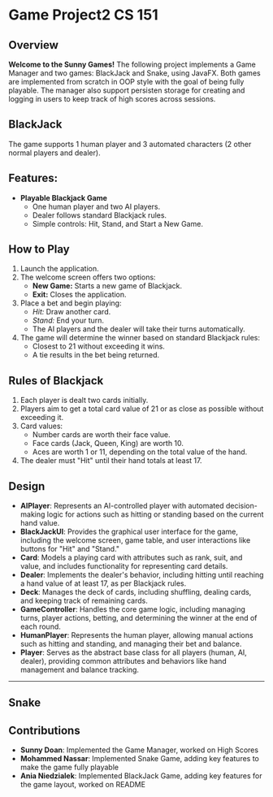 # Game Project2 CS 151

## Overview
**Welcome to the Sunny Games!**
The following project implements a Game Manager and two games: BlackJack and Snake, using JavaFX. 
Both games are implemented from scratch in OOP style with the goal of being fully playable. The manager also support persisten storage for creating and logging in users to keep track of high scores across sessions.


## **BlackJack**
The game supports 1 human player and 3 automated characters (2 other normal players and dealer). 

## **Features**:
- **Playable Blackjack Game**
  - One human player and two AI players.
  - Dealer follows standard Blackjack rules.
  - Simple controls: Hit, Stand, and Start a New Game.
    
## **How to Play**

1. Launch the application.
2. The welcome screen offers two options:
   - **New Game:** Starts a new game of Blackjack.
   - **Exit:** Closes the application.
3. Place a bet and begin playing:
   - *Hit:* Draw another card.
   - *Stand:* End your turn.
   - The AI players and the dealer will take their turns automatically.
4. The game will determine the winner based on standard Blackjack rules:
   - Closest to 21 without exceeding it wins.
   - A tie results in the bet being returned.

## **Rules of Blackjack**

1. Each player is dealt two cards initially.
2. Players aim to get a total card value of 21 or as close as possible without exceeding it.
3. Card values:
   - Number cards are worth their face value.
   - Face cards (Jack, Queen, King) are worth 10.
   - Aces are worth 1 or 11, depending on the total value of the hand.
4. The dealer must "Hit" until their hand totals at least 17.

## **Design**
- **AIPlayer**: Represents an AI-controlled player with automated decision-making logic for actions such as hitting or standing based on the current hand value.
- **BlackJackUI**: Provides the graphical user interface for the game, including the welcome screen, game table, and user interactions like buttons for "Hit" and "Stand."
- **Card**: Models a playing card with attributes such as rank, suit, and value, and includes functionality for representing card details.
- **Dealer**: Implements the dealer's behavior, including hitting until reaching a hand value of at least 17, as per Blackjack rules.
- **Deck**:  Manages the deck of cards, including shuffling, dealing cards, and keeping track of remaining cards.
- **GameController**: Handles the core game logic, including managing turns, player actions, betting, and determining the winner at the end of each round.
- **HumanPlayer**: Represents the human player, allowing manual actions such as hitting and standing, and managing their bet and balance.
- **Player**: Serves as the abstract base class for all players (human, AI, dealer), providing common attributes and behaviors like hand management and balance tracking.
 
---

## Snake





## Contributions
- **Sunny Doan**: Implemented the Game Manager, worked on High Scores
- **Mohammed Nassar**: Implemented Snake Game, adding key features to make the game fully playable
- **Ania Niedzialek**: Implemented BlackJack Game, adding key features for the game layout, worked on README

